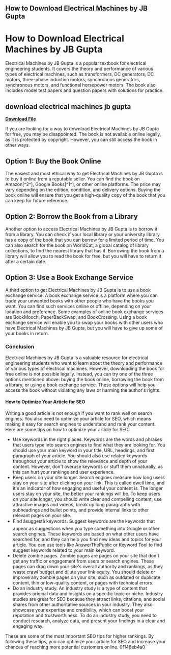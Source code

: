 ## How to Download Electrical Machines by JB Gupta

  
# How to Download Electrical Machines by JB Gupta
 
Electrical Machines by JB Gupta is a popular textbook for electrical engineering students. It covers the theory and performance of various types of electrical machines, such as transformers, DC generators, DC motors, three-phase induction motors, synchronous generators, synchronous motors, and functional horsepower motors. The book also includes model test papers and question papers with solutions for practice.
 
## download electrical machines jb gupta


[**Download File**](https://www.google.com/url?q=https%3A%2F%2Fcinurl.com%2F2tKGLZ&sa=D&sntz=1&usg=AOvVaw0C2xMe9Z5BhqkdbIiI_o9x)

 
If you are looking for a way to download Electrical Machines by JB Gupta for free, you may be disappointed. The book is not available online legally, as it is protected by copyright. However, you can still access the book in other ways.
 
## Option 1: Buy the Book Online
 
The easiest and most ethical way to get Electrical Machines by JB Gupta is to buy it online from a reputable seller. You can find the book on Amazon[^2^], Google Books[^1^], or other online platforms. The price may vary depending on the edition, condition, and delivery options. Buying the book online will ensure that you get a high-quality copy of the book that you can keep for future reference.
 
## Option 2: Borrow the Book from a Library
 
Another option to access Electrical Machines by JB Gupta is to borrow it from a library. You can check if your local library or your university library has a copy of the book that you can borrow for a limited period of time. You can also search for the book on WorldCat, a global catalog of library collections, to find the nearest library that has it. Borrowing the book from a library will allow you to read the book for free, but you will have to return it after a certain date.
 
## Option 3: Use a Book Exchange Service
 
A third option to get Electrical Machines by JB Gupta is to use a book exchange service. A book exchange service is a platform where you can trade your unwanted books with other people who have the books you want. You can find such services online or offline, depending on your location and preference. Some examples of online book exchange services are BookMooch, PaperBackSwap, and BookCrossing. Using a book exchange service will enable you to swap your books with other users who have Electrical Machines by JB Gupta, but you will have to give up some of your books in return.
 
### Conclusion
 
Electrical Machines by JB Gupta is a valuable resource for electrical engineering students who want to learn about the theory and performance of various types of electrical machines. However, downloading the book for free online is not possible legally. Instead, you can try one of the three options mentioned above: buying the book online, borrowing the book from a library, or using a book exchange service. These options will help you access the book without violating any laws or harming the author's rights.

#### How to Optimize Your Article for SEO
 
Writing a good article is not enough if you want to rank well on search engines. You also need to optimize your article for SEO, which means making it easy for search engines to understand and rank your content. Here are some tips on how to optimize your article for SEO:
 
- Use keywords in the right places. Keywords are the words and phrases that users type into search engines to find what they are looking for. You should use your main keyword in your title, URL, headings, and first paragraph of your article. You should also use related keywords throughout your article to show the relevance and depth of your content. However, don't overuse keywords or stuff them unnaturally, as this can hurt your rankings and user experience.
- Keep users on your site longer. Search engines measure how long users stay on your site after clicking on your link. This is called dwell time, and it's an indicator of how engaging and useful your content is. The longer users stay on your site, the better your rankings will be. To keep users on your site longer, you should write clear and compelling content, use attractive images and videos, break up long paragraphs with subheadings and bullet points, and provide internal links to other relevant pages on your site.
- Find âsuggestâ keywords. Suggest keywords are the keywords that appear as suggestions when you type something into Google or other search engines. These keywords are based on what other users have searched for, and they can help you find new ideas and topics for your article. You can use tools like AnswerThePublic or Keyword Tool to find suggest keywords related to your main keyword.
- Delete zombie pages. Zombie pages are pages on your site that don't get any traffic or engagement from users or search engines. These pages can drag down your site's overall authority and rankings, as they waste crawl budget and dilute your link equity. You should delete or improve any zombie pages on your site, such as outdated or duplicate content, thin or low-quality content, or pages with technical errors.
- Do an industry study. An industry study is a type of content that provides original data and insights on a specific topic or niche. Industry studies are great for SEO because they attract links, citations, and social shares from other authoritative sources in your industry. They also showcase your expertise and credibility, which can boost your reputation and trustworthiness. To do an industry study, you need to conduct research, analyze data, and present your findings in a clear and engaging way.

These are some of the most important SEO tips for higher rankings. By following these tips, you can optimize your article for SEO and increase your chances of reaching more potential customers online.
 0f148eb4a0
